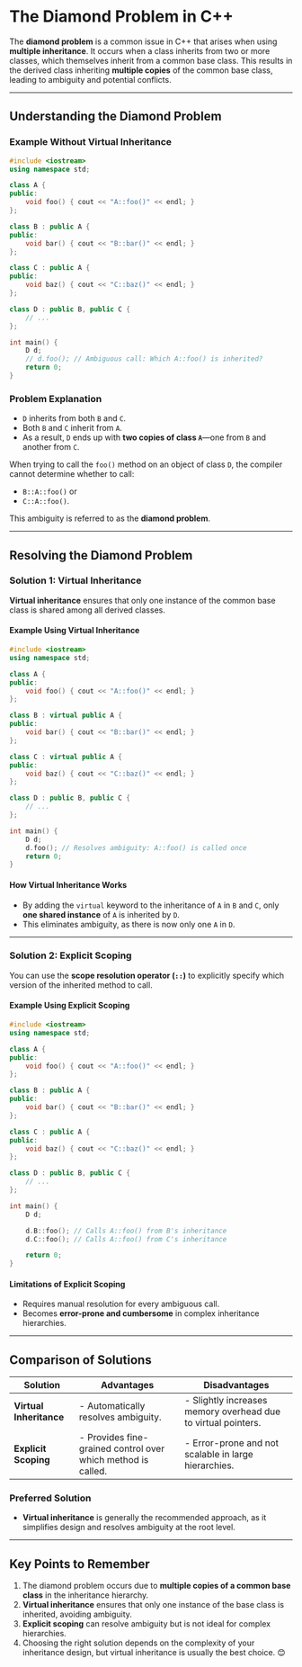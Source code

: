 # The Diamond Problem in C++

The **diamond problem** is a common issue in C++ that arises when using **multiple inheritance**. It occurs when a class inherits from two or more classes, which themselves inherit from a common base class. This results in the derived class inheriting **multiple copies** of the common base class, leading to ambiguity and potential conflicts.

---

## Understanding the Diamond Problem

### Example Without Virtual Inheritance

```cpp
#include <iostream>
using namespace std;

class A {
public:
    void foo() { cout << "A::foo()" << endl; }
};

class B : public A {
public:
    void bar() { cout << "B::bar()" << endl; }
};

class C : public A {
public:
    void baz() { cout << "C::baz()" << endl; }
};

class D : public B, public C {
    // ...
};

int main() {
    D d;
    // d.foo(); // Ambiguous call: Which A::foo() is inherited?
    return 0;
}
```

### Problem Explanation

- `D` inherits from both `B` and `C`.
- Both `B` and `C` inherit from `A`.
- As a result, `D` ends up with **two copies of class `A`**—one from `B` and another from `C`.

When trying to call the `foo()` method on an object of class `D`, the compiler cannot determine whether to call:
- `B::A::foo()` or 
- `C::A::foo()`.

This ambiguity is referred to as the **diamond problem**.

---

## Resolving the Diamond Problem

### Solution 1: Virtual Inheritance

**Virtual inheritance** ensures that only one instance of the common base class is shared among all derived classes.

#### Example Using Virtual Inheritance

```cpp
#include <iostream>
using namespace std;

class A {
public:
    void foo() { cout << "A::foo()" << endl; }
};

class B : virtual public A {
public:
    void bar() { cout << "B::bar()" << endl; }
};

class C : virtual public A {
public:
    void baz() { cout << "C::baz()" << endl; }
};

class D : public B, public C {
    // ...
};

int main() {
    D d;
    d.foo(); // Resolves ambiguity: A::foo() is called once
    return 0;
}
```

#### How Virtual Inheritance Works

- By adding the `virtual` keyword to the inheritance of `A` in `B` and `C`, only **one shared instance** of `A` is inherited by `D`.
- This eliminates ambiguity, as there is now only one `A` in `D`.

---

### Solution 2: Explicit Scoping

You can use the **scope resolution operator (`::`)** to explicitly specify which version of the inherited method to call.

#### Example Using Explicit Scoping

```cpp
#include <iostream>
using namespace std;

class A {
public:
    void foo() { cout << "A::foo()" << endl; }
};

class B : public A {
public:
    void bar() { cout << "B::bar()" << endl; }
};

class C : public A {
public:
    void baz() { cout << "C::baz()" << endl; }
};

class D : public B, public C {
    // ...
};

int main() {
    D d;

    d.B::foo(); // Calls A::foo() from B's inheritance
    d.C::foo(); // Calls A::foo() from C's inheritance

    return 0;
}
```

#### Limitations of Explicit Scoping

- Requires manual resolution for every ambiguous call.
- Becomes **error-prone and cumbersome** in complex inheritance hierarchies.

---

## Comparison of Solutions

| **Solution**           | **Advantages**                                                             | **Disadvantages**                                              |
|-------------------------|---------------------------------------------------------------------------|----------------------------------------------------------------|
| **Virtual Inheritance** | - Automatically resolves ambiguity.                                       | - Slightly increases memory overhead due to virtual pointers. |
| **Explicit Scoping**    | - Provides fine-grained control over which method is called.             | - Error-prone and not scalable in large hierarchies.          |

### Preferred Solution

- **Virtual inheritance** is generally the recommended approach, as it simplifies design and resolves ambiguity at the root level.

---

## Key Points to Remember

1. The diamond problem occurs due to **multiple copies of a common base class** in the inheritance hierarchy.
2. **Virtual inheritance** ensures that only one instance of the base class is inherited, avoiding ambiguity.
3. **Explicit scoping** can resolve ambiguity but is not ideal for complex hierarchies.
4. Choosing the right solution depends on the complexity of your inheritance design, but virtual inheritance is usually the best choice. 😊
